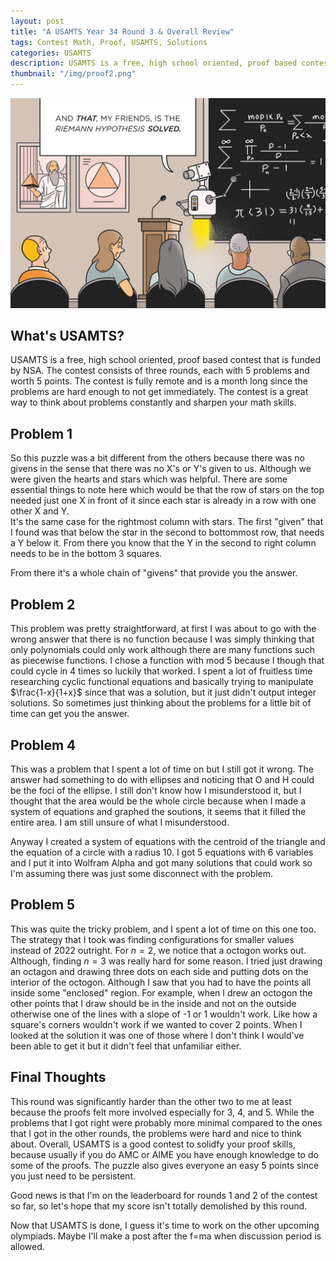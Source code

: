 ```yaml
---
layout: post
title: "A USAMTS Year 34 Round 3 & Overall Review"
tags: Contest Math, Proof, USAMTS, Solutions
categories: USAMTS
description: USAMTS is a free, high school oriented, proof based contest that is funded by NSA. The contest consists of three rounds, each with 5 problems and worth 5 points. The contest is fully remote and is a month long since the problems are hard enough to not get immediately. The contest is a great way to think about problems constantly and sharpen your math skills...
thumbnail: "/img/proof2.png"
---
```


<img class="normal" src="/img/proof1.png">

## What's USAMTS?

USAMTS is a free, high school oriented, proof based contest that is funded by NSA. The contest consists of three rounds, each with 5 problems and worth 5 points. The contest is fully remote and is a month long since the problems are hard enough to not get immediately. The contest is a great way to think about problems constantly and sharpen your math skills.

## Problem 1

So this puzzle was a bit different from the others because there was no givens in the sense that there was no X's or Y's given to us. 
Although we were given the hearts and stars which was helpful. There are some essential things to note here which would be 
that the row of stars on the top needed just one X in front of it since each star is already in a row with one other X and Y.  
It's the same case for the rightmost column with stars. The first "given" that I found was that below the star in the second to bottommost row, that needs a Y below it.
From there you know that the Y in the second to right column needs to be in the bottom 3 squares.  

From there it's a whole chain of "givens" that provide you the answer. 

## Problem 2

This problem was pretty straightforward, at first I was about to go with the wrong answer that there is no function because I was simply
thinking that only polynomials could only work although there are many functions such as piecewise functions. I chose a function with mod 5 because I though that could cycle in 4 times so luckily that worked.
I spent a lot of fruitless time researching cyclic functional equations and basically trying to manipulate $\frac{1-x}{1+x}$ since that 
was a solution, but it just didn't output integer solutions. So sometimes just thinking about the problems for a little bit of time can get you the answer. 
 
## Problem 4

This was a problem that I spent a lot of time on but I still got it wrong. The answer had something to do with ellipses and noticing that O and H could be
the foci of the ellipse. I still don't know how I misunderstood it, but I thought that the area would be the whole circle because when I made a system of equations and graphed the soutions, 
it seems that it filled the entire area. I am still unsure of what I misunderstood. 

Anyway I created a system of equations with the centroid of the triangle and the equation of a circle with a radius 10. I got 5 equations with 6 variables and I put it into Wolfram Alpha
and got many solutions that could work so I'm assuming there was just some disconnect with the problem.  

## Problem 5

This was quite the tricky problem, and I spent a lot of time on this one too. The strategy that I took was finding configurations for smaller values instead of 2022 outright. 
For $n = 2$, we notice that a octogon works out. Although, finding $n = 3$ was really hard for some reason. I tried just drawing an octagon and drawing three dots on each side and putting 
dots on the interior of the octogon. Although I saw that you had to have the points all inside some "enclosed" region. For example, when I drew an octogon the other points that I draw
should be in the inside and not on the outside otherwise one of the lines with a slope of -1 or 1 wouldn't work. Like how a square's corners wouldn't work if we wanted to cover 2 points.
When I looked at the solution it was one of those where I don't think I would've been able to get it but it didn't feel that unfamiliar either.  

## Final Thoughts

This round was significantly harder than the other two to me at least because the proofs felt more involved especially for 3, 4, and 5. 
While the problems that I got right were probably more minimal compared to the ones that I got in the other rounds, the problems were hard and nice to think about.
Overall, USAMTS is a good contest to solidfy your proof skills, because usually if you do AMC or AIME you have enough knowledge to do some of the proofs.
The puzzle also gives everyone an easy 5 points since you just need to be persistent. 

Good news is that I'm on the leaderboard for rounds 1 and 2 of the contest so far, so let's hope that my score isn't totally demolished by this round. 

Now that USAMTS is done, I guess it's time to work on the other upcoming olympiads. Maybe I'll make a post after the f=ma when discussion period is allowed. 